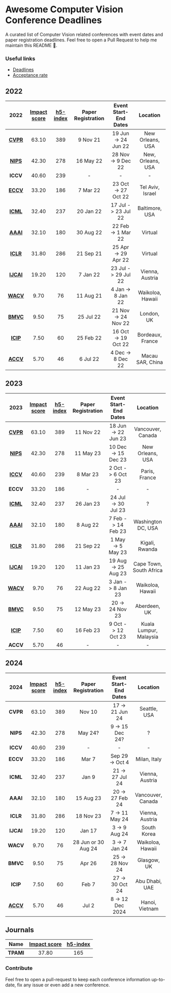 [comment]: <> (used to generate all tables: https://products.aspose.app/words/conversion/word-to-md)

# Awesome Computer Vision Conference Deadlines
A curated list of Computer Vision related conferences with event dates and paper registration deadlines.
Feel free to open a Pull Request to help me maintain this README 🙏.

### Useful links
- [Deadlines](https://aideadlin.es/?sub=ML,CV)
- [Acceptance rate](https://github.com/lixin4ever/Conference-Acceptance-Rate)

## 2022

|**2022**|[**Impact score**](https://research.com/conference-rankings/computer-science)|[**h5-index**](https://scholar.google.com/citations?view_op=top_venues&hl=en&vq=eng_computervisionpatternrecognition)|**Paper Registration**|**Event Start-End Dates**|**Location**|
| :-: | :-: | :-: | :-: | :-: | :-: |
|[**CVPR**](https://cvpr2022.thecvf.com/)|63.10|389|9 Nov 21|19 Jun -> 24 Jun 22|New Orleans, USA|
|[**NIPS**](https://nips.cc/)|42.30|278|16 May 22|28 Nov -> 9 Dec 22|New, Orleans, USA|
|**ICCV**|40.60|239|-|-|-|
|[**ECCV**](https://eccv2022.ecva.net/)|33.20|186|7 Mar 22|23 Oct -> 27 Oct 22|Tel Aviv, Israel|
|[**ICML**](https://icml.cc/)|32.40|237|20 Jan 22|17 Jul -> 23 Jul 22|Baltimore, USA|
|[**AAAI**](https://aaai.org/Conferences/AAAI-22/)|32.10|180|30 Aug 22|22 Feb -> 1 Mar 22|Virtual|
|[**ICLR**](https://iclr.cc/virtual/2022/index.html)|31.80|286|21 Sep 21|25 Apr -> 29 Apr 22|Virtual|
|[**IJCAI**](https://ijcai-22.org/)|19.20|120|7 Jan 22|23 Jul -> 29 Jul 22|Vienna, Austria|
|[**WACV**](https://wacv2022.thecvf.com/)|9.70|76|11 Aug 21|4 Jan -> 8 Jan 22|Waikoloa, Hawaii|
|[**BMVC**](https://bmvc2022.org/)|9.50|75|25 Jul 22|21 Nov -> 24 Nov 22|London, UK|
|[**ICIP**](https://2022.ieeeicip.org/)|7.50|60|25 Feb 22|16 Oct -> 19 Oct 22|Bordeaux, France|
|[**ACCV**](https://accv2022.org/en/default.asp)|5.70|46|6 Jul 22|4 Dec -> 8 Dec 22|Macau SAR, China|


## 2023

|**2023**|[**Impact score**](https://research.com/conference-rankings/computer-science)|[**h5-index**](https://scholar.google.com/citations?view_op=top_venues&hl=en&vq=eng_computervisionpatternrecognition)|**Paper Registration**|**Event Start-End Dates**|**Location**|
| :-: | :-: | :-: | :-: | :-: | :-: |
|[**CVPR**](https://cvpr2023.thecvf.com/)|63.10|389|11 Nov 22|18 Jun -> 22 Jun 23|Vancouver, Canada|
|[**NIPS**](https://nips.cc/)|42.30|278|11 May 23|10 Dec -> 15 Dec 23|New Orleans, USA|
|[**ICCV**](https://iccv2023.thecvf.com/)|40.60|239|8 Mar 23|2 Oct -> 6 Oct 23|Paris, France|
|**ECCV**|33.20|186|-|-|-|
|[**ICML**](https://icml.cc/Conferences/2023/Dates)|32.40|237|26 Jan 23|24 Jul -> 30 Jul 23|?|
|[**AAAI**](https://aaai.org/Conferences/AAAI-23/)|32.10|180|8 Aug 22|7 Feb -> 14 Feb 23|Washington DC, USA|
|[**ICLR**](https://iclr.cc/Conferences/2023)|31.80|286|21 Sep 22|1 May -> 5 May 23|Kigali, Rwanda|
|[**IJCAI**](https://ijcai-23.org/)|19.20|120|11 Jan 23|19 Aug -> 25 Aug 23|Cape Town, South Africa|
|[**WACV**](https://wacv2023.thecvf.com/)|9.70|76|22 Aug 22|3 Jan -> 8 Jan 23|Waikoloa, Hawaii|
|[**BMVC**](https://www.bmvc2023.org/)|9.50|75|12 May 23|20 -> 24 Nov 23|Aberdeen, UK|
|[**ICIP**](http://2023.ieeeicip.org/)|7.50|60|16 Feb 23|9 Oct -> 12 Oct 23|Kuala Lumpur, Malaysia|
|**ACCV**|5.70|46|-|-|-|

## 2024

|**2024**|[**Impact score**](https://research.com/conference-rankings/computer-science)|[**h5-index**](https://scholar.google.com/citations?view_op=top_venues&hl=en&vq=eng_computervisionpatternrecognition)|**Paper Registration**|**Event Start-End Dates**|**Location**|
| :-: | :-: | :-: | :-: | :-: | :-: |
|**CVPR**|63.10|389|Nov 10|17 -> 21 Jun 24|Seattle, USA|
|**NIPS**|42.30|278|May 24?|9 -> 15 Dec 24?|?|
|**ICCV**|40.60|239|-|-|-|
|**ECCV**|33.20|186|Mar 7|Sep 29 -> Oct 4|Milan, Italy|
|**ICML**|32.40|237|Jan 9|21 -> 27 Jul 24|Vienna, Austria|
|**AAAI**|32.10|180|15 Aug 23|20 -> 27 Feb 24|Vancouver, Canada|
|**ICLR**|31.80|286|18 Nov 23|7 -> 11 May 24|Vienna, Austria|
|**IJCAI**|19.20|120|Jan 17|3 -> 9 Aug 24|South Korea|
|**WACV**|9.70|76|28 Jun or 30 Aug 24|3 -> 7 Jan 24|Waikoloa, Hawaii|
|**BMVC**|9.50|75|Apr 26|25 -> 28 Nov 24|Glasgow, UK|
|**ICIP**|7.50|60|Feb 7|27 -> 30 Oct 24|Abu Dhabi, UAE|
|[**ACCV**](https://accv2024.org/home)|5.70|46|Jul 2|8 -> 12 Dec 2024|Hanoi, Vietnam|


## Journals

|**Name**|[**Impact score**](https://research.com/conference-rankings/computer-science)|[**h5-index**](https://scholar.google.com/citations?view_op=top_venues&hl=en&vq=eng_computervisionpatternrecognition)|
| :-: | :-: | :-: |
|**TPAMI**|37.80|165|

### Contribute
Feel free to open a pull-request to keep each conference information up-to-date, fix any issue or even add a new conference.

